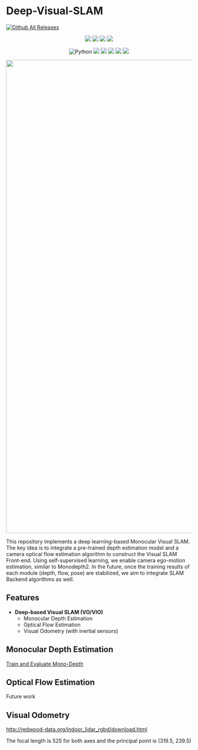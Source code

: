 # Deep-Visual-SLAM

[![Github All Releases](https://img.shields.io/github/downloads/chansoopark98/Deep-Visual-SLAM/total.svg)]() 


<p align="center">
 <img src="https://img.shields.io/github/issues/chansoopark98/Deep-Visual-SLAM">
 <img src="https://img.shields.io/github/forks/chansoopark98/Deep-Visual-SLAM">
 <img src="https://img.shields.io/github/stars/chansoopark98/Deep-Visual-SLAM">
 <img src="https://img.shields.io/github/license/chansoopark98/Deep-Visual-SLAM">
 </p>

<p align="center">
 <img alt="Python" src ="https://img.shields.io/badge/Python-3776AB.svg?&style=for-the-badge&logo=Python&logoColor=white"/>
 <img src ="https://img.shields.io/badge/Tensorflow-FF6F00.svg?&style=for-the-badge&logo=Tensorflow&logoColor=white"/>
 <img src ="https://img.shields.io/badge/Keras-D00000.svg?&style=for-the-badge&logo=Keras&logoColor=white"/>
 <img src ="https://img.shields.io/badge/OpenCV-5C3EE8.svg?&style=for-the-badge&logo=OpenCV&logoColor=white"/>
 <img src ="https://img.shields.io/badge/Numpy-013243.svg?&style=for-the-badge&logo=Numpy&logoColor=white"/>
 <img src ="https://img.shields.io/badge/Pandas-150458.svg?&style=for-the-badge&logo=Pandas&logoColor=white"/>
 <br>
</p>

<p align="center">
<a href="https://www.youtube.com/watch?v=in82U0r8gM0" target="_blank">
  <img src="https://img.youtube.com/vi/in82U0r8gM0/0.jpg" alt="Deep-Visual-SLAM Demo" width="1280">
</a>
</p>


This repository implements a deep learning-based Monocular Visual SLAM. The key idea is to integrate a pre-trained depth estimation model and a camera optical flow estimation algorithm to construct the Visual SLAM Front-end. Using self-supervised learning, we enable camera ego-motion estimation, similar to Monodepth2. In the future, once the training results of each module (depth, flow, pose) are stabilized, we aim to integrate SLAM Backend algorithms as well.

## Features
- **Deep-based Visual SLAM (VO/VIO)**
  - Monocular Depth Estimation
  - Optical Flow Estimation
  - Visual Odometry (with inertial sensors)

## Monocular Depth Estimation
[Train and Evaluate Mono-Depth](https://github.com/chansoopark98/Deep-Visual-SLAM/tree/main/depth)


## Optical Flow Estimation

Future work


## Visual Odometry

http://redwood-data.org/indoor_lidar_rgbd/download.html

The focal length is 525 for both axes and the principal point is (319.5, 239.5)
